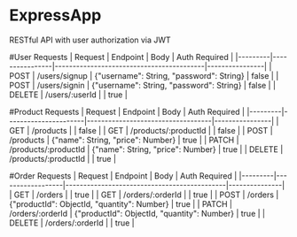 # ExpressApp
RESTful API with user authorization via JWT

#User Requests
| Request | Endpoint       | Body                                     |  Auth Required |
|---------|----------------|------------------------------------------|----------------|
| POST    | /users/signup  | {"username": String, "password": String} |      false     |
| POST    | /users/signin  | {"username": String, "password": String} |      false     |
| DELETE  | /users/:userId |                                          |      true      |

#Product Requests
| Request | Endpoint             | Body                              |  Auth Required |
|---------|----------------------|-----------------------------------|----------------|
| GET     | /products            |                                   |      false     |
| GET     | /products/:productId |                                   |      false     |
| POST    | /products            | {"name": String, "price": Number} |      true      |
| PATCH   | /products/:productId | {"name": String, "price": Number} |      true      |
| DELETE  | /products/:productId |                                   |      true      |

#Order Requests
| Request | Endpoint         | Body                                        | Auth Required |
|---------|------------------|---------------------------------------------|---------------|
| GET     | /orders          |                                             |      true     |
| GET     | /orders/:orderId |                                             |      true     |
| POST    | /orders          | {"productId": ObjectId, "quantity": Number} |      true     |
| PATCH   | /orders/:orderId | {"productId": ObjectId, "quantity": Number} |      true     |
| DELETE  | /orders/:orderId |                                             |      true     |
